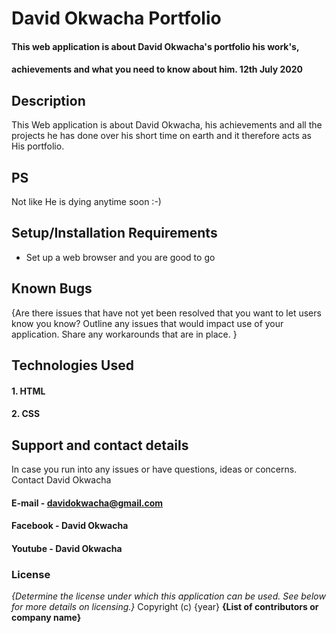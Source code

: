 # David Okwacha Portfolio

#### This web application is about David Okwacha's portfolio his work's,
#### achievements and what you need to know about him. 12th July 2020


## Description
This Web application is about David Okwacha, his achievements and all the projects he has done over his short time on earth and it therefore acts as His portfolio.
## PS
Not like He is dying anytime soon :-)

## Setup/Installation Requirements
* Set up a web browser and you are good to go


## Known Bugs
{Are there issues that have not yet been resolved that you want to let users know you know? Outline any issues that would impact use of your application. Share any workarounds that are in place. }


## Technologies Used
####  1. HTML
####  2. CSS

## Support and contact details
In case you run into any issues or have questions, ideas or concerns.
Contact David Okwacha
####     E-mail - davidokwacha@gmail.com 
####     Facebook - David Okwacha
####     Youtube - David Okwacha


### License
*{Determine the license under which this application can be used.  See below for more details on licensing.}*
Copyright (c) {year} **{List of contributors or company name}**